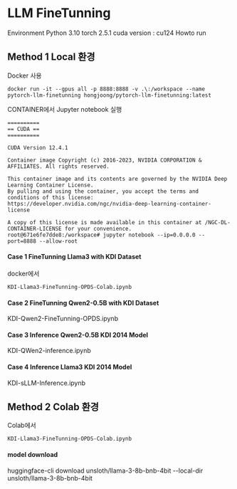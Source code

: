 # LLM FineTunning

Environment
Python 3.10
torch 2.5.1
cuda version : cu124
Howto run

## Method 1 Local 환경
Docker 사용
```
docker run -it --gpus all -p 8888:8888 -v .\:/workspace --name pytorch-llm-finetunning hongjoong/pytorch-llm-finetunning:latest
```
CONTAINER에서 Jupyter notebook 실행
```commandline
==========
== CUDA ==
==========

CUDA Version 12.4.1

Container image Copyright (c) 2016-2023, NVIDIA CORPORATION & AFFILIATES. All rights reserved.

This container image and its contents are governed by the NVIDIA Deep Learning Container License.
By pulling and using the container, you accept the terms and conditions of this license:
https://developer.nvidia.com/ngc/nvidia-deep-learning-container-license

A copy of this license is made available in this container at /NGC-DL-CONTAINER-LICENSE for your convenience.
root@671e6fe7dde8:/workspace# jupyter notebook --ip=0.0.0.0 --port=8888 --allow-root
```

#### Case 1 FineTunning Llama3 with KDI Dataset
docker에서
```commandline
KDI-Llama3-FineTunning-OPDS-Colab.ipynb
```
#### Case 2 FineTunning Qwen2-0.5B with KDI Dataset
KDI-Qwen2-FineTunning-OPDS.ipynb

#### Case 3 Inference Qwen2-0.5B KDI 2014 Model
KDI-QWen2-inference.ipynb

#### Case 4 Inference Llama3 KDI 2014 Model
KDI-sLLM-Inference.ipynb

## Method 2 Colab 환경
Colab에서
```commandline
KDI-Llama3-FineTunning-OPDS-Colab.ipynb
```

#### model download 
huggingface-cli download unsloth/llama-3-8b-bnb-4bit   --local-dir unsloth/llama-3-8b-bnb-4bit
